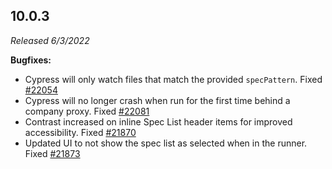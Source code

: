## 10.0.3

_Released 6/3/2022_

**Bugfixes:**

- Cypress will only watch files that match the provided `specPattern`. Fixed
  [#22054](https://github.com/cypress-io/cypress/issues/22054)
- Cypress will no longer crash when run for the first time behind a company
  proxy. Fixed [#22081](https://github.com/cypress-io/cypress/issues/22081)
- Contrast increased on inline Spec List header items for improved
  accessibility. Fixed
  [#21870](https://github.com/cypress-io/cypress/issues/21870)
- Updated UI to not show the spec list as selected when in the runner. Fixed
  [#21873](https://github.com/cypress-io/cypress/issues/21873)
